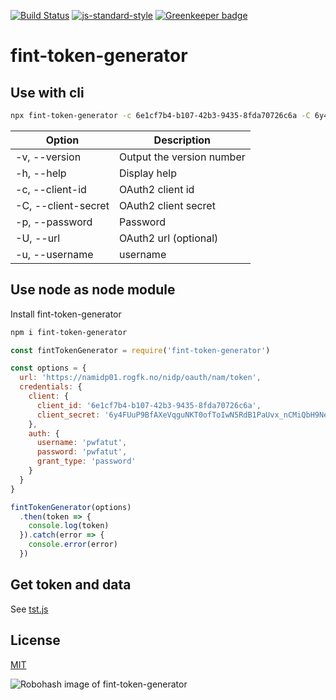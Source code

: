 [![Build Status](https://travis-ci.org/telemark/fint-token-generator.svg?branch=master)](https://travis-ci.org/telemark/fint-token-generator)
[![js-standard-style](https://img.shields.io/badge/code%20style-standard-brightgreen.svg?style=flat)](https://github.com/feross/standard)
[![Greenkeeper badge](https://badges.greenkeeper.io/telemark/fint-token-generator.svg)](https://greenkeeper.io/)

# fint-token-generator

## Use with cli

```bash
npx fint-token-generator -c 6e1cf7b4-b107-42b3-9435-8fda70726c6a -C 6y4FUuP9BfAXeVqguNKT0ofToIwN5RdB1PaUvx_nCMiQbH9NeGq3pp0jQB9zOQ0APOxEbodzJXp-8RVux6318A -u pwfatut -p pwfatut
```

| Option              | Description               |
| ------------------- | ------------------------- |
| -v, --version       | Output the version number |
| -h, --help          | Display help              |
| -c, --client-id     | OAuth2 client id          |
| -C, --client-secret | OAuth2 client secret      |
| -p, --password      | Password                  |
| -U, --url           | OAuth2 url (optional)     |
| -u, --username      | username                  |

## Use node as node module

Install fint-token-generator

```bash
npm i fint-token-generator
```

```js
const fintTokenGenerator = require('fint-token-generator')

const options = {
  url: 'https://namidp01.rogfk.no/nidp/oauth/nam/token',
  credentials: {
    client: {
      client_id: '6e1cf7b4-b107-42b3-9435-8fda70726c6a',
      client_secret: '6y4FUuP9BfAXeVqguNKT0ofToIwN5RdB1PaUvx_nCMiQbH9NeGq3pp0jQB9zOQ0APOxEbodzJXp-8RVux6318A'
    },
    auth: {
      username: 'pwfatut',
      password: 'pwfatut',
      grant_type: 'password'
    }
  }
}

fintTokenGenerator(options)
  .then(token => {
    console.log(token)
  }).catch(error => {
    console.error(error)
  })
```

## Get token and data

See [tst.js](tst.js)

## License

[MIT](LICENSE)

![Robohash image of fint-token-generator](https://robots.kebabstudios.party/fint-token-generator.png "Robohash image of fint-token-generator")
